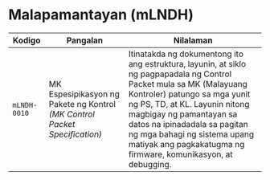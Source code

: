# Malapamantayan (mLNDH)

| Kodigo | Pangalan | Nilalaman |
| --- | --- | --- |
| `mLNDH-0010` | MK Espesipikasyon ng Pakete ng Kontrol *(MK Control Packet Specification)* | Itinatakda ng dokumentong ito ang estruktura, layunin, at siklo ng pagpapadala ng Control Packet mula sa MK (Malayuang Kontroler) patungo sa mga yunit ng PS, TD, at KL. Layunin nitong magbigay ng pamantayan sa datos na ipinadadala sa pagitan ng mga bahagi ng sistema upang matiyak ang pagkakatugma ng firmware, komunikasyon, at debugging. |